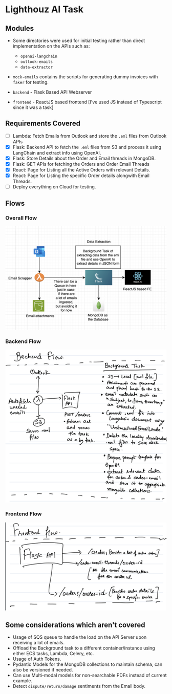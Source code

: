 # Lighthouz AI Task

## Modules

- Some directories were used for initial testing rather than direct implementation on the APIs such as:
  - `openai-langchain`
  - `outlook-emails`
  - `data-extractor`

- `mock-emails` contains the scripts for generating dummy invoices with `faker` for testing.
- `backend` - Flask Based API Webserver
- `frontend` - ReactJS based frontend [I've used JS instead of Typescript since it was a task]

## Requirements Covered

- [ ] Lambda: Fetch Emails from Outlook and store the `.eml` files from Outlook APIs
- [x] Flask: Backend API to fetch the `.eml` files from S3 and process it using LangChain and extract info using OpenAI.
- [x] Flask: Store Details about the Order and Email threads in MongoDB.
- [x] Flask: GET APIs for fetching the Orders and Order Email Threads
- [x] React: Page for Listing all the Active Orders with relevant Details.
- [x] React: Page for Listing the specific Order details alongwith Email Threads.
- [ ] Deploy everything on Cloud for testing.

## Flows

### Overall Flow

![Overall Flow](images/overall-flow.png)

### Backend Flow

![Backend Flow](images/backend-flow.jpeg)

### Frontend Flow

![Frontend Flow](images/frontend-flow.jpeg)

## Some considerations which aren't covered

- Usage of SQS queue to handle the load on the API Server upon receiving a lot of emails.
- Offload the Background task to a different container/instance using either ECS tasks, Lambda, Celery, etc.
- Usage of Auth Tokens.
- Pydantic Models for the MongoDB collections to maintain schema, can also be versioned if needed.
- Can use Multi-modal models for non-searchable PDFs instead of current example.
- Detect `dispute/return/damage` sentiments from the Email body.
